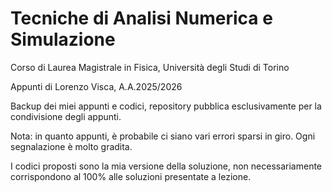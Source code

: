 # Tecniche di Analisi Numerica e Simulazione
Corso di Laurea Magistrale in Fisica, Università degli Studi di Torino

Appunti di Lorenzo Visca, A.A.2025/2026

Backup dei miei appunti e codici, repository pubblica esclusivamente per la condivisione degli appunti.

Nota: in quanto appunti, è probabile ci siano vari errori sparsi in giro. Ogni segnalazione è molto gradita.

I codici proposti sono la mia versione della soluzione, non necessariamente corrispondono al 100% alle soluzioni presentate a lezione.
